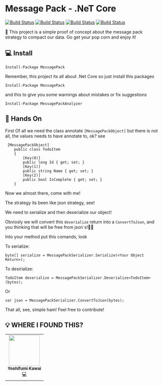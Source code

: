 # Message Pack - .NeT Core
[![Build Status](https://img.shields.io/azure-devops/build/reginaldo-aguiar/1836aaee-b06e-4faf-a8e5-e9b75ca4e245/1?style=plastic)](https://dev.azure.com/reginaldo-aguiar/MessagePack/_build)
[![Build Status](https://img.shields.io/nuget/v/messagePack?style=plastic)](https://www.nuget.org/packages/MessagePack/)
[![Build Status](https://img.shields.io/github/issues/reginaldobrz/MessagePack_CSharp?style=plastic)](https://github.com/reginaldobrz/MessagePack_CSharp/issues)
[![Build Status](https://img.shields.io/github/issues-pr/reginaldobrz/MessagePack_CSharp?style=plastic)](https://github.com/reginaldobrz/MessagePack_CSharp/pulls)

🤠 This project is a simple proof of concept about the message pack strategy to compact our data. Go get your pop corn and enjoy it!

##  💻 Install

 ```
Install-Package MessagePack
```

Remember, this project its all about .Net Core so just install this packages

```
Install-Package MessagePack
```
and this to give you some warnings about mistakes or fix suggestions
```
Install-Package MessagePackAnalyzer

```

##  🧤 Hands On

First Of all we need the class annotate ```[MessagePackObject]``` but there is not all, the values needs to have annotate to, ok? see

```
 [MessagePackObject]
    public class TodoItem
    {
        [Key(0)]
        public long Id { get; set; }
        [Key(1)]
        public string Name { get; set; }
        [Key(2)]
        public bool IsComplete { get; set; }
    }
```

Now we almost there, come with me!

The strategy its been like json strategy, see!

We need to serialize and then deserialize our object!

Obviosly we will convert this ```deserialize``` return into a ```ConvertToJson```, and you thinking that will be free from json`s!🧛‍♀️

Into your method put this comands, look

To serialize:
```
byte[] serialize = MessagePackSerializer.Serialize(<Your Object Return>);
```

To desirialize:
```
TodoItem deserialize = MessagePackSerializer.Deserialize<TodoItem>(bytes);
```

Or
```
var json = MessagePackSerializer.ConvertToJson(bytes);
```

That all, see, simple ham! Feel free to contribute!

## 💡 WHERE I FOUND THIS?
<!-- ALL-CONTRIBUTORS-LIST:START - Do not remove or modify this section -->
<!-- prettier-ignore -->
<table>
  <tr>
    <td align="center"><a href="https://github.com/neuecc/MessagePack-CSharp"><img alt="" width="100" height="100" class="avatar width-full height-full rounded-2" src="https://avatars2.githubusercontent.com/u/46207?s=460&amp;u=8bb6c0de12451db4c1bf1165166b26d52d1d8747&amp;v=4"><br /><sub><b>Yoshifumi Kawai</b></sub></a><br />💻</a></td>
  </tr>
</table>

<!-- ALL-CONTRIBUTORS-LIST:END -->
